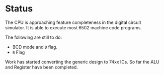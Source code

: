 
# Status

The CPU is approaching feature completeness in the digital circuit simulator.  It is able to execute most 6502 machine code programs.

The following are still to do:

* BCD mode and `D` flag.
* `B` Flag 

Work has started converting the generic design to 74xx ICs.  So far the ALU and Register have been completed.
